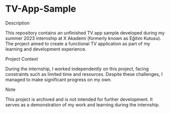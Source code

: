 # TV-App-Sample

Description

This repository contains an unfinished TV app sample developed during my summer 2023 internship at X Akademi (formerly known as Eğitim Kutusu). The project aimed to create a functional TV application as part of my learning and development experience.

Project Context

During the internship, I worked independently on this project, facing constraints such as limited time and resources. Despite these challenges, I managed to make significant progress on my own.

Note

This project is archived and is not intended for further development. It serves as a demonstration of my work and learning during the internship.
